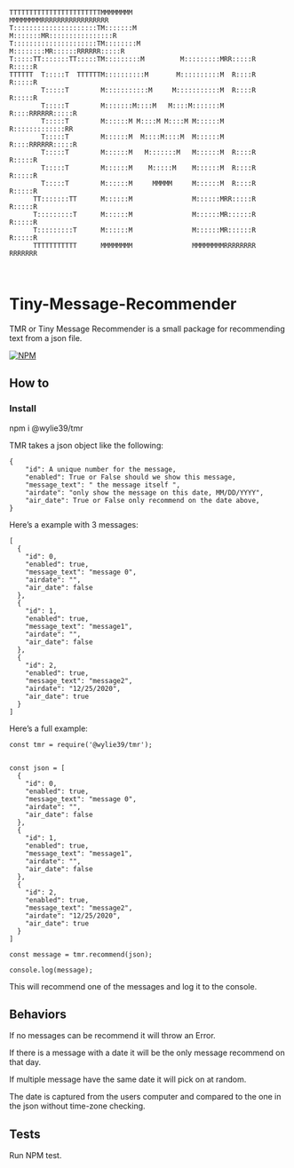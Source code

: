 
```                                                                          
                                                                          
TTTTTTTTTTTTTTTTTTTTTTTMMMMMMMM               MMMMMMMMRRRRRRRRRRRRRRRRR   
T:::::::::::::::::::::TM:::::::M             M:::::::MR::::::::::::::::R  
T:::::::::::::::::::::TM::::::::M           M::::::::MR::::::RRRRRR:::::R 
T:::::TT:::::::TT:::::TM:::::::::M         M:::::::::MRR:::::R     R:::::R
TTTTTT  T:::::T  TTTTTTM::::::::::M       M::::::::::M  R::::R     R:::::R
        T:::::T        M:::::::::::M     M:::::::::::M  R::::R     R:::::R
        T:::::T        M:::::::M::::M   M::::M:::::::M  R::::RRRRRR:::::R 
        T:::::T        M::::::M M::::M M::::M M::::::M  R:::::::::::::RR  
        T:::::T        M::::::M  M::::M::::M  M::::::M  R::::RRRRRR:::::R 
        T:::::T        M::::::M   M:::::::M   M::::::M  R::::R     R:::::R
        T:::::T        M::::::M    M:::::M    M::::::M  R::::R     R:::::R
        T:::::T        M::::::M     MMMMM     M::::::M  R::::R     R:::::R
      TT:::::::TT      M::::::M               M::::::MRR:::::R     R:::::R
      T:::::::::T      M::::::M               M::::::MR::::::R     R:::::R
      T:::::::::T      M::::::M               M::::::MR::::::R     R:::::R
      TTTTTTTTTTT      MMMMMMMM               MMMMMMMMRRRRRRRR     RRRRRRR
                                                                          
                                                                          
   ```                                                                       
                                                                          
                                                                          
                                                                          
                                                            
                                                                       

# Tiny-Message-Recommender
TMR or Tiny Message Recommender is a small package for recommending text from a json file.

[![NPM](https://nodei.co/npm/@wylie39/tmr.png)](https://npmjs.org/package/@wylie39/tmr)

## How to

### Install
npm i @wylie39/tmr

TMR takes a json object like the following:
```
{
    "id": A unique number for the message,
    "enabled": True or False should we show this message,
    "message_text": " the message itself ",
    "airdate": "only show the message on this date, MM/DD/YYYY",
    "air_date": True or False only recommend on the date above,
}
```
Here’s a example with 3 messages:
```
[
  {
    "id": 0,
    "enabled": true,
    "message_text": "message 0",
    "airdate": "",
    "air_date": false
  },
  {
    "id": 1,
    "enabled": true,
    "message_text": "message1",
    "airdate": "",
    "air_date": false
  },
  {
    "id": 2,
    "enabled": true,
    "message_text": "message2",
    "airdate": "12/25/2020",
    "air_date": true
  }
]
```

Here’s a full example:
```
const tmr = require('@wylie39/tmr');


const json = [
  {
    "id": 0,
    "enabled": true,
    "message_text": "message 0",
    "airdate": "",
    "air_date": false
  },
  {
    "id": 1,
    "enabled": true,
    "message_text": "message1",
    "airdate": "",
    "air_date": false
  },
  {
    "id": 2,
    "enabled": true,
    "message_text": "message2",
    "airdate": "12/25/2020",
    "air_date": true
  }
]

const message = tmr.recommend(json);

console.log(message);
```
This will recommend one of the messages and log it to the console.

## Behaviors

If no messages can be recommend it will throw an Error.

If there is a message with a date it will be the only message recommend on that day.

If multiple message have the same date it will pick on at random.

The date is captured from the users computer and compared to the one in the json without time-zone checking.

## Tests
Run NPM test.
